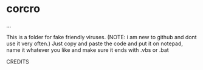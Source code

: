 # corcro
...


This is a folder for fake friendly viruses. (NOTE: i am new to github and dont use it very often.) Just copy and paste the code and put it on notepad, name it whatever you like and make sure it ends with .vbs or .bat

CREDITS


